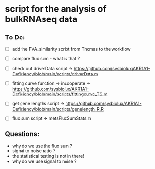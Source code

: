 # script for the analysis of bulkRNAseq data 

## To Do: 
- [ ] add the FVA_similarity script from Thomas to the workflow 
- [ ] compare flux sum - what is that ? 
- [ ] check out driverData script -> https://github.com/sysbiolux/AKR1A1-Deficiency/blob/main/scripts/driverData.m
- [ ] fitting curve  function ->  incooperate -> https://github.com/sysbiolux/AKR1A1-Deficiency/blob/main/scripts/fittingcurve_TS.m
- [ ] get gene lengths script -> https://github.com/sysbiolux/AKR1A1-Deficiency/blob/main/scripts/genelength_R.R
- [ ] flux sum script -> metsFluxSumStats.m


## Questions:
- why do we use the flux sum ? 
- signal to noise ratio ? 
- the statistical testing is not in there!
- why do we use signal to noise ? 
